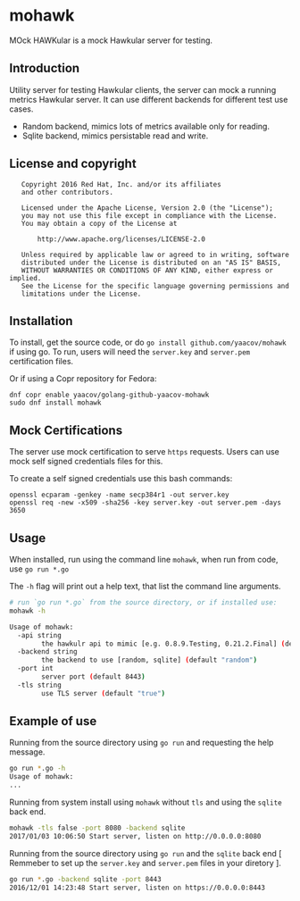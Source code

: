 # mohawk

MOck HAWKular is a mock Hawkular server for testing.

## Introduction

Utility server for testing Hawkular clients, the server can mock
a running metrics Hawkular server. It can use different backends for different test use cases.

  - Random backend, mimics lots of metrics available only for reading.
  - Sqlite backend, mimics persistable read and write.


## License and copyright

```
   Copyright 2016 Red Hat, Inc. and/or its affiliates
   and other contributors.

   Licensed under the Apache License, Version 2.0 (the "License");
   you may not use this file except in compliance with the License.
   You may obtain a copy of the License at

       http://www.apache.org/licenses/LICENSE-2.0

   Unless required by applicable law or agreed to in writing, software
   distributed under the License is distributed on an "AS IS" BASIS,
   WITHOUT WARRANTIES OR CONDITIONS OF ANY KIND, either express or implied.
   See the License for the specific language governing permissions and
   limitations under the License.
```

## Installation

To install, get the source code, or do ``go install github.com/yaacov/mohawk`` if using go.
To run, users will need the ``server.key`` and ``server.pem`` certification files.

Or if using a Copr repository for Fedora:

```
dnf copr enable yaacov/golang-github-yaacov-mohawk
sudo dnf install mohawk
```

## Mock Certifications

The server use mock certification to serve ``https`` requests. Users can use mock 
self signed credentials files for this. 

To create a self signed credentials use this bash commands:
```
openssl ecparam -genkey -name secp384r1 -out server.key
openssl req -new -x509 -sha256 -key server.key -out server.pem -days 3650
```

## Usage

When installed, run using the command line ``mohawk``, when run from code, use ``go run *.go``
 
The `-h` flag will print out a help text, that list the command line arguments.

```bash
# run `go run *.go` from the source directory, or if installed use:
mohawk -h

Usage of mohawk:
  -api string
    	the hawkulr api to mimic [e.g. 0.8.9.Testing, 0.21.2.Final] (default "0.21.0")
  -backend string
    	the backend to use [random, sqlite] (default "random")
  -port int
    	server port (default 8443)
  -tls string
    	use TLS server (default "true")
```

## Example of use

Running from the source directory using ``go run`` and requesting the help message.

```bash
go run *.go -h
Usage of mohawk:
...
```
Running from system install using ``mohawk`` without ``tls`` and using the ``sqlite`` back end.

```bash
mohawk -tls false -port 8080 -backend sqlite
2017/01/03 10:06:50 Start server, listen on http://0.0.0.0:8080
```

Running from the source directory using ``go run`` and the ``sqlite`` back end
[ Remmeber to set up the ``server.key`` and ``server.pem`` files in your diretory ].

```bash
go run *.go -backend sqlite -port 8443
2016/12/01 14:23:48 Start server, listen on https://0.0.0.0:8443
```
